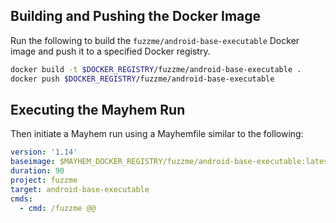 ## Building and Pushing the Docker Image

Run the following to build the `fuzzme/android-base-executable` Docker image and push it to a specified Docker registry.

```sh
docker build -t $DOCKER_REGISTRY/fuzzme/android-base-executable .
docker push $DOCKER_REGISTRY/fuzzme/android-base-executable
```

## Executing the Mayhem Run

Then initiate a Mayhem run using a Mayhemfile similar to the following:

```yaml
version: '1.14'
baseimage: $MAYHEM_DOCKER_REGISTRY/fuzzme/android-base-executable:latest
duration: 90
project: fuzzme
target: android-base-executable
cmds:
  - cmd: /fuzzme @@
```
